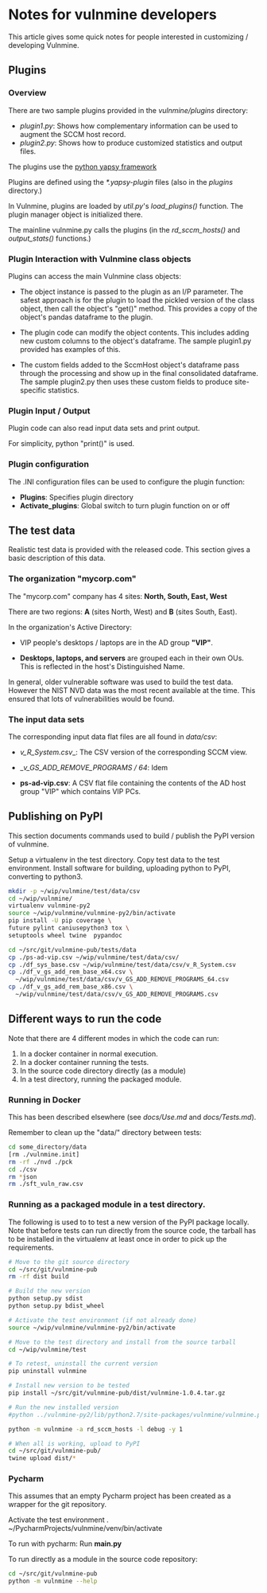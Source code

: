 # Notes for vulnmine developers

This article gives some quick notes for people interested in customizing /
developing Vulnmine.

## Plugins

### Overview

There are two sample plugins provided in the  _vulnmine/plugins_ directory:

* _plugin1.py_: Shows how complementary information can be used to augment the
SCCM host record.
* _plugin2.py_: Shows how to produce customized statistics and output files.

The plugins use the [python yapsy framework](http://yapsy.sourceforge.net/)

Plugins are defined using the _*.yapsy-plugin_ files (also in the _plugins_ directory.)

In Vulnmine, plugins are loaded by _util.py_'s _load_plugins()_ function. The plugin
manager object is initialized there.

The mainline vulnmine.py calls the plugins (in the _rd_sccm_hosts()_ and
_output_stats()_ functions.)

### Plugin Interaction with Vulnmine class objects

Plugins can access the main Vulnmine class objects:

* The object instance is passed to the plugin as an I/P parameter. The safest
approach is for the plugin to load the pickled version of the class object, then
call the object's "get()" method. This provides a copy of the object's pandas
dataframe to the plugin.

* The plugin code can modify the object contents. This includes adding new
custom columns to the object's dataframe. The sample plugin1.py provided
has examples of this.

* The custom fields added to the SccmHost object's dataframe pass through the
processing and show up in the final consolidated dataframe. The sample
plugin2.py then uses these custom fields to produce site-specific statistics.

### Plugin Input / Output

Plugin code can also read input data sets and print output.

For simplicity, python "print()" is used.

### Plugin configuration

The .INI configuration files can be used to configure the plugin function:

* __Plugins__: Specifies plugin directory
*  __Activate_plugins__: Global switch to turn plugin function on or off

## The test data

Realistic test data is provided with the released code. This section
gives a basic description of this data.

### The organization "mycorp.com"

The "mycorp.com" company has 4 sites: **North, South, East, West**

There are two regions:  **A** (sites North, West) and **B** (sites South, East).

 In the organization's Active Directory:

 * VIP people's desktops / laptops are in the AD group **"VIP"**.

 * **Desktops, laptops, and servers** are grouped each in their own OUs. This is
reflected in the host's Distinguished Name.

In general, older vulnerable software was used to build the test data. However
the NIST NVD data was the most recent available at the time. This ensured that
lots of vulnerabilities would be found.

### The input data sets

The corresponding input data flat files are all found in _data/csv_:

* __v_R_System_.csv__:  The CSV version of the corresponding SCCM view.
* __v_GS_ADD_REMOVE_PROGRAMS / _64__: Idem

* __ps-ad-vip.csv__: A CSV flat file containing the contents of the AD host group
"VIP" which contains VIP PCs.

## Publishing on PyPI

This section documents commands used to build / publish the PyPI version of vulnmine.

Setup a virtualenv in the test directory. Copy test data to the test environment.
Install software for building, uploading python to PyPI, converting to python3.

```bash
mkdir -p ~/wip/vulnmine/test/data/csv
cd ~/wip/vulnmine/
virtualenv vulnmine-py2
source ~/wip/vulnmine/vulnmine-py2/bin/activate
pip install -U pip coverage \
future pylint caniusepython3 tox \
setuptools wheel twine  pypandoc

cd ~/src/git/vulnmine-pub/tests/data
cp ./ps-ad-vip.csv ~/wip/vulnmine/test/data/csv/
cp ./df_sys_base.csv ~/wip/vulnmine/test/data/csv/v_R_System.csv
cp ./df_v_gs_add_rem_base_x64.csv \
  ~/wip/vulnmine/test/data/csv/v_GS_ADD_REMOVE_PROGRAMS_64.csv
cp ./df_v_gs_add_rem_base_x86.csv \
  ~/wip/vulnmine/test/data/csv/v_GS_ADD_REMOVE_PROGRAMS.csv
```


## Different ways to run the code

Note that there are 4 different modes in which the code can run:
1. In a docker container in normal execution.
2. In a docker container running the tests.
3. In the source code directory directly (as a module)
4. In a test directory, running the packaged module.

### Running in Docker

This has been described elsewhere (see _docs/Use.md_ and _docs/Tests.md_).

Remember to clean up the "data/" directory between tests:
```bash
cd some_directory/data
[rm ./vulnmine.init]
rm -rf ./nvd ./pck
cd ./csv
rm *json
rm ./sft_vuln_raw.csv
```

### Running as a packaged module in a test directory.

The following is used to to test a new version of the PyPI package locally. Note that before tests can run directly from the source code, the tarball has to be installed in the virtualenv at least once in order to pick up the requirements.

```bash
# Move to the git source directory
cd ~/src/git/vulnmine-pub
rm -rf dist build

# Build the new version
python setup.py sdist
python setup.py bdist_wheel

# Activate the test environment (if not already done)
source ~/wip/vulnmine/vulnmine-py2/bin/activate

# Move to the test directory and install from the source tarball
cd ~/wip/vulnmine/test

# To retest, uninstall the current version
pip uninstall vulnmine

# Install new version to be tested
pip install ~/src/git/vulnmine-pub/dist/vulnmine-1.0.4.tar.gz

# Run the new installed version
#python ../vulnmine-py2/lib/python2.7/site-packages/vulnmine/vulnmine.py -a rd_sccm_hosts -l debug -y 1

python -m vulnmine -a rd_sccm_hosts -l debug -y 1

# When all is working, upload to PyPI
cd ~/src/git/vulnmine-pub/
twine upload dist/*
```

### Pycharm

This assumes that an empty Pycharm project has been created as a wrapper for the git repository.

Activate the test environment
. ~/PycharmProjects/vulnmine/venv/bin/activate

To run with pycharm:
Run __main.py__

To run directly as a module in the source code repository:
```bash
cd ~/src/git/vulnmine-pub
python -m vulnmine --help
```